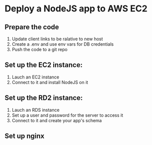 # Deploy a NodeJS app to AWS EC2

## Prepare the code

1. Update client links to be ralative to new host
2. Create a .env and use env vars for DB credentials
3. Push the code to a git repo

## Set up the EC2 instance:

1. Lauch an EC2 instance
2. Connect to it and install NodeJS on it

## Set up the RD2 instance:

1. Lauch an RDS instance
2. Set up a user and password for the server to access it 
3. Connect to it and create your app's schema

## Set up nginx
